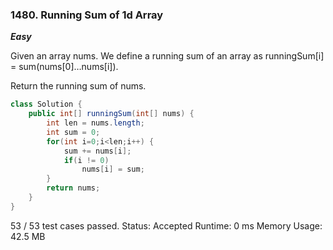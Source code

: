 ### 1480. Running Sum of 1d Array

***Easy***

Given an array nums. We define a running sum of an array as runningSum[i] = sum(nums[0]…nums[i]).

Return the running sum of nums.

```Java
class Solution {
    public int[] runningSum(int[] nums) {
        int len = nums.length;
        int sum = 0;
        for(int i=0;i<len;i++) {
            sum += nums[i];
            if(i != 0)
                nums[i] = sum;
        }
        return nums;
    }
}
```

53 / 53 test cases passed.
Status: Accepted
Runtime: 0 ms
Memory Usage: 42.5 MB
